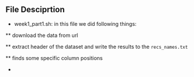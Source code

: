 ## File Desciprtion

* week1_part1.sh: in this file we did following things:

** download the data from url 

** extract header of the dataset and  write the results to the `recs_names.txt`

** finds some specific column positions 

*   





